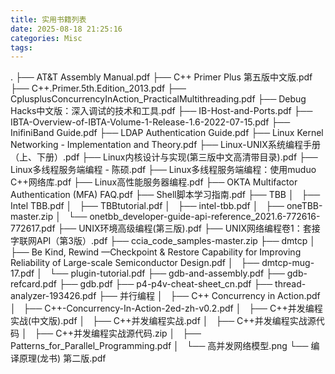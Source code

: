 ```yaml
---
title: 实用书籍列表
date: 2025-08-18 21:25:16
categories: Misc
tags: 
---
```


.
├── AT&T Assembly Manual.pdf
├── C++ Primer Plus 第五版中文版.pdf
├── C++.Primer.5th.Edition_2013.pdf
├── CplusplusConcurrencyInAction_PracticalMultithreading.pdf
├── Debug Hacks中文版：深入调试的技术和工具.pdf
├── IB-Host-and-Ports.pdf
├── IBTA-Overview-of-IBTA-Volume-1-Release-1.6-2022-07-15.pdf
├── InifiniBand Guide.pdf
├── LDAP Authentication Guide.pdf
├── Linux Kernel Networking - Implementation and Theory.pdf
├── Linux-UNIX系统编程手册（上、下册）.pdf
├── Linux内核设计与实现(第三版中文高清带目录).pdf
├── Linux多线程服务端编程 - 陈硕.pdf
├── Linux多线程服务端编程：使用muduo C++网络库.pdf
├── Linux高性能服务器编程.pdf
├── OKTA Multifactor Authentication (MFA) FAQ.pdf
├── Shell脚本学习指南.pdf
├── TBB
│   ├── Intel TBB.pdf
│   ├── TBBtutorial.pdf
│   ├── intel-tbb.pdf
│   ├── oneTBB-master.zip
│   └── onetbb_developer-guide-api-reference_2021.6-772616-772617.pdf
├── UNIX环境高级编程(第三版).pdf
├── UNIX网络编程卷1：套接字联网API（第3版）.pdf
├── ccia_code_samples-master.zip
├── dmtcp
│   ├── Be Kind, Rewind —Checkpoint & Restore Capability for Improving Reliability of Large-scale Semiconductor Design.pdf
│   ├── dmtcp-mug-17.pdf
│   └── plugin-tutorial.pdf
├── gdb-and-assembly.pdf
├── gdb-refcard.pdf
├── gdb.pdf
├── p4-p4v-cheat-sheet_cn.pdf
├── thread-analyzer-193426.pdf
├── 并行编程
│   ├── C++ Concurrency in Action.pdf
│   ├── C++-Concurrency-In-Action-2ed-zh-v0.2.pdf
│   ├── C++并发编程实战(中文版).pdf
│   ├── C++并发编程实战.pdf
│   ├── C++并发编程实战源代码
│   ├── C++并发编程实战源代码.zip
│   ├── Patterns_for_Parallel_Programming.pdf
│   └── 高并发网络模型.png
└── 编译原理(龙书) 第二版.pdf

